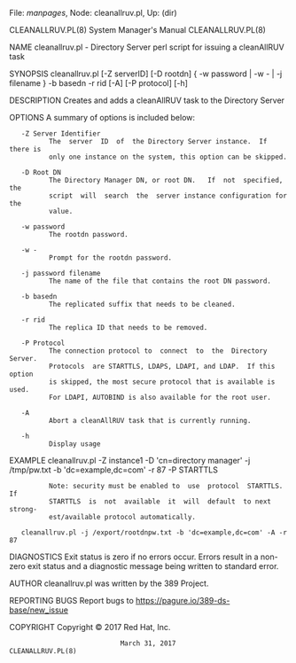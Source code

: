 File: *manpages*,  Node: cleanallruv.pl,  Up: (dir)

CLEANALLRUV.PL(8)           System Manager's Manual          CLEANALLRUV.PL(8)



NAME
       cleanallruv.pl - Directory Server perl script for issuing a cleanAllRUV
       task

SYNOPSIS
       cleanallruv.pl [-Z serverID] [-D rootdn] { -w password  |  -w  -  |  -j
       filename } -b basedn -r rid  [-A] [-P protocol] [-h]

DESCRIPTION
       Creates and adds a cleanAllRUV task to the Directory Server

OPTIONS
       A summary of options is included below:

       -Z Server Identifier
              The  server  ID  of  the Directory Server instance.  If there is
              only one instance on the system, this option can be skipped.

       -D Root DN
              The Directory Manager DN, or root DN.   If  not  specified,  the
              script  will  search  the  server instance configuration for the
              value.

       -w password
              The rootdn password.

       -w -
              Prompt for the rootdn password.

       -j password filename
              The name of the file that contains the root DN password.

       -b basedn
              The replicated suffix that needs to be cleaned.

       -r rid
              The replica ID that needs to be removed.

       -P Protocol
              The connection protocol to  connect  to  the  Directory  Server.
              Protocols  are STARTTLS, LDAPS, LDAPI, and LDAP.  If this option
              is skipped, the most secure protocol that is available is  used.
              For LDAPI, AUTOBIND is also available for the root user.

       -A
              Abort a cleanAllRUV task that is currently running.

       -h
              Display usage

EXAMPLE
       cleanallruv.pl -Z instance1 -D 'cn=directory manager' -j /tmp/pw.txt -b
       'dc=example,dc=com' -r 87 -P STARTTLS

              Note: security must be enabled to  use  protocol  STARTTLS.   If
              STARTTLS  is  not  available  it  will  default  to next strong‐
              est/available protocol automatically.

       cleanallruv.pl -j /export/rootdnpw.txt -b 'dc=example,dc=com' -A -r 87

DIAGNOSTICS
       Exit status is zero if no errors occur.  Errors result  in  a  non-zero
       exit status and a diagnostic message being written to standard error.

AUTHOR
       cleanallruv.pl was written by the 389 Project.

REPORTING BUGS
       Report bugs to https://pagure.io/389-ds-base/new_issue

COPYRIGHT
       Copyright © 2017 Red Hat, Inc.



                                March 31, 2017               CLEANALLRUV.PL(8)
